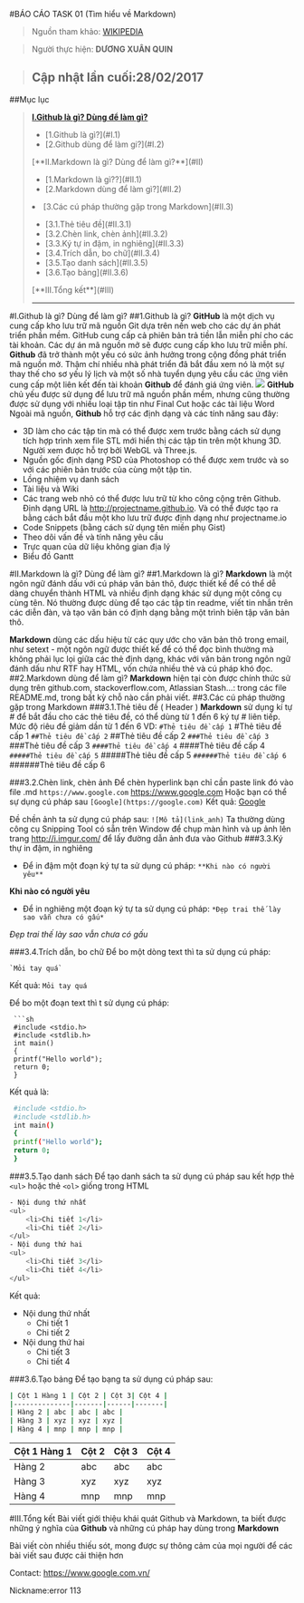 #BÁO CÁO TASK 01 (Tìm hiểu về Markdown)
>Nguồn tham khảo: [WIKIPEDIA](https://vi.wikipedia.org/wiki/Markdown)

>Người thực hiện: **DƯƠNG XUÂN QUIN**

>Cập nhật lần cuối:28/02/2017
>----
##Mục lục
>[**I.Github là gì? Dùng để làm gì?**](#I)<ul>
>   <li>[1.Github là gì?](#I.1)</li>
>   <li>[2.Github dùng để làm gi?](#I.2)</li></ul>
>[**II.Markdown là gì? Dùng để làm gì?**](#II)<ul>
>   <li>[1.Markdown là gì??](#II.1)</li>
>   <li>[2.Markdown dùng để làm gì?](#II.2)</li></ul>
>   <li>[3.Các cú pháp thường gặp trong Markdown](#II.3)</li>
>   <ul><li>[3.1.Thẻ tiêu đề](#II.3.1)</li>
>   <li>[3.2.Chèn link, chèn ảnh](#II.3.2)</li>
>   <li>[3.3.Ký tự in đậm, in nghiêng](#II.3.3)</li>
>   <li>[3.4.Trích dẫn, bo chữ](#II.3.4)</li>
>   <li>[3.5.Tạo danh sách](#II.3.5)</li>
>   <li>[3.6.Tạo bảng](#II.3.6)</li></ul>
> [**III.Tổng kết**](#III)
>
>---------------------------------

 <a name="I.1"></a>
#I.Github là gì? Dùng để làm gì?
##1.Github là gì? 
**GitHub** là một dịch vụ cung cấp kho lưu trữ mã nguồn Git dựa trên nền web cho các dự án phát triển phần mềm. GitHub cung cấp cả phiên bản trả tiền lẫn miễn phí cho các tài khoản. Các dự án mã nguồn mở sẽ được cung cấp kho lưu trữ miễn phí.
**Github** đã trở thành một yếu có sức ảnh hưởng trong cộng đồng phát triển mã nguồn mở. Thậm chí nhiều nhà phát triển đã bắt đầu xem nó là một sự thay thế cho sơ yếu lý lịch và một số nhà tuyển dụng yêu cầu các ứng viên cung cấp một liên kết đến tài khoản **Github** để đánh giá ứng viên.
![](https://og.github.com/mark/github-mark@1200x630.png )
**GitHub** chủ yếu được sử dụng để lưu trữ mã nguồn phần mềm, nhưng cũng thường được sử dụng với nhiều loại tập tin như Final Cut hoặc các tài liệu Word
Ngoài mã nguồn, **Github** hỗ trợ các định dạng và các tính năng sau đây:

* 3D làm cho các tập tin mà có thể được xem trước bằng cách sử dụng tích hợp trình xem file STL mới hiển thị các tập tin trên một khung 3D. Người xem được hỗ trợ bởi WebGL và Three.js.
* Nguồn gốc định dạng PSD của Photoshop có thể được xem trước và so với các phiên bản trước của cùng một tập tin.
* Lồng nhiệm vụ danh sách
* Tài liệu và Wiki
* Các trang web nhỏ có thể được lưu trữ từ kho công cộng trên Github. Định dạng URL là http://projectname.github.io. Và có thể được tạo ra bằng cách bắt đầu một kho lưu trữ được định dạng như projectname.io
* Code Snippets (bằng cách sử dụng tên miền phụ Gist)
* Theo dõi vấn đề và tính năng yêu cầu
* Trực quan của dữ liệu không gian địa lý
* Biểu đồ Gantt<a name="II"></a>

#II.Markdown là gì? Dùng để làm gì? <a name="II.1"></a>
##1.Markdown là gì? 
**Markdown** là một ngôn ngữ đánh dấu với cú pháp văn bản thô, được thiết kế để có thể dễ dàng chuyển thành HTML và nhiều định dạng khác sử dụng một công cụ cùng tên. Nó thường được dùng để tạo các tập tin readme, viết tin nhắn trên các diễn đàn, và tạo văn bản có định dạng bằng một trình biên tập văn bản thô.

**Markdown** dùng các dấu hiệu từ các quy ước cho văn bản thô trong email, như setext - một ngôn ngữ được thiết kế để có thể đọc bình thường mà không phải lục lọi giữa các thẻ định dạng, khác với văn bản trong ngôn ngữ đánh dấu như RTF hay HTML, vốn chứa nhiều thẻ và cú pháp khó đọc.<a name="II.2"></a>
##2.Markdown dùng để làm gì? 
**Markdown** hiện tại còn được chính thức sử dụng trên github.com, stackoverflow.com, Atlassian Stash…: trong các file README.md, trong bất kỳ chỗ nào cần phải viết.
##3.Các cú pháp thường gặp trong Markdown <a name="II.3"></a>
###3.1.Thẻ tiêu đề ( Header ) <a name="II.3.1"></a>
**Markdown** sử dụng kí tự *#* để bắt đầu cho các thẻ tiêu đề, có thể dùng từ 1 đến 6 ký tự *#* liên tiếp. Mức độ riêu đề giảm dần từ 1 đến 6 
VD:
`#Thẻ tiêu đề cấp 1`
#Thẻ tiêu đề cấp 1
`##Thẻ tiêu đề cấp 2`
##Thẻ tiêu đề cấp 2
`###Thẻ tiêu đề cấp 3`
###Thẻ tiêu đề cấp 3
`####Thẻ tiêu đề cấp 4`
####Thẻ tiêu đề cấp 4
`#####Thẻ tiêu đề cấp 5`
#####Thẻ tiêu đề cấp 5
`######Thẻ tiêu đề cấp 6`
######Thẻ tiêu đề cấp 6 <a name="II.3.2"></a>

###3.2.Chèn link, chèn ảnh 
Để chèn hyperlink bạn chỉ cần paste link đó vào file .md 
`https://www.google.com`
https://www.google.com
Hoặc bạn có thể sự dụng cú pháp sau
`[Google](https://google.com)`
Kết quả:
[Google](https://google.com)

Đề chền ảnh ta sử dụng cú pháp sau:
`![Mô tả](link_anh)`
Ta thường dùng công cụ Snipping Tool có sẵn trên Window để chụp màn hình và up ảnh lên trang http://i.imgur.com/ để lấy đường dẫn ảnh đưa vào Github<a name="II.3.3"></a>
###3.3.Ký thự in đậm, in nghiêng 
* Để in đậm một đoạn ký tự ta sử dụng cú pháp:
`**Khi nào có người yêu**`

**Khi nào có người yêu**
* Để in nghiêng một đoạn ký tự ta sử dụng cú pháp:
`*Đẹp trai thế lày sao vẫn chưa có gấu*`

*Đẹp trai thế lày sao vẫn chưa có gấu*<a name="II.3.4"></a>

###3.4.Trích dẫn, bo chữ 
Để bo một dòng text thì ta sử dụng cú pháp:
 ```
 `Mỏi tay quá`
 ``` 
 Kết quả: `Mỏi tay quá`

 Để bo một đoạn text thì t sử dụng cú pháp:
```
 ```sh
 #include <stdio.h>
 #include <stdlib.h>
 int main()
 {
 printf("Hello world");
 return 0;
 }
 ``````
Kết quả là:
```sh
 #include <stdio.h>
 #include <stdlib.h>
 int main()
 {
 printf("Hello world");
 return 0;
 }
```
<a name="II.3.5"></a>
###3.5.Tạo danh sách 
Để tạo danh sách ta sử dụng cú pháp sau kết hợp thẻ `<ul>` hoặc thẻ `<ol>` giống trong HTML
```sh
- Nội dung thứ nhất
<ul>
    <li>Chi tiết 1</li>
    <li>Chi tiết 2</li>
</ul>
- Nội dung thứ hai
<ul>
    <li>Chi tiết 3</li>
    <li>Chi tiết 4</li>
</ul>
```
 Kết quả: 

- Nội dung thứ nhất
    <ul>
    <li>Chi tiết 1</li>
    <li>Chi tiết 2</li>
    </ul>
- Nội dung thứ hai
    <ul>
    <li>Chi tiết 3</li>
    <li>Chi tiết 4</li>
    </ul>

<a name="II.3.6"></a>
###3.6.Tạo bảng 
Để tạo bạng ta sử dụng cú pháp sau:
```sh
| Cột 1 Hàng 1 | Cột 2 | Cột 3| Cột 4 |
|--------------|-------|------|-------|
| Hàng 2 | abc | abc | abc | 
| Hàng 3 | xyz | xyz | xyz | 
| Hàng 4 | mnp | mnp | mnp |  
```

| Cột 1 Hàng 1 | Cột 2 | Cột 3| Cột 4 |
|--------------|-------|------|-------|
| Hàng 2 | abc | abc | abc | 
| Hàng 3 | xyz | xyz | xyz | 
| Hàng 4 | mnp | mnp | mnp | 


<a name="III"></a> 
#III.Tổng kết 
Bài viết giới thiệu khái quát Github và Markdown, ta biết được những ý nghĩa của **Github** và những cú pháp hay dùng trong **Markdown**

Bài viết còn nhiều thiếu sót, mong được sự thông cảm của mọi người để các bài viết sau được cải thiện hơn


Contact: https://www.google.com.vn/

Nickname:error 113
